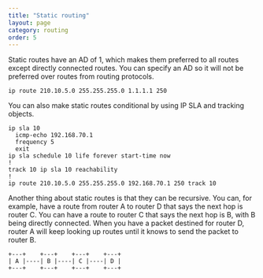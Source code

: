 ```yaml
---
title: "Static routing"
layout: page
category: routing
order: 5
---
```


Static routes have an AD of 1, which makes them preferred to all routes except directly connected routes. You can specify an AD so it will not be preferred over routes from routing protocols.

    ip route 210.10.5.0 255.255.255.0 1.1.1.1 250

You can also make static routes conditional by using IP SLA and tracking objects.

    ip sla 10
      icmp-echo 192.168.70.1
      frequency 5
      exit
    ip sla schedule 10 life forever start-time now
    !
    track 10 ip sla 10 reachability
    !
    ip route 210.10.5.0 255.255.255.0 192.168.70.1 250 track 10

Another thing about static routes is that they can be recursive. You can, for example, have a route from router A to router D that says the next hop is router C. You can have a route to router C that says the next hop is B, with B being directly connected. When you have a packet destined for router D, router A will keep looking up routes until it knows to send the packet to router B.

    +---+    +---+    +---+    +---+
    | A |----| B |----| C |----| D |
    +---+    +---+    +---+    +---+